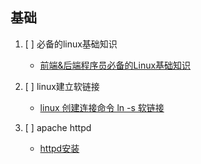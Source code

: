## 基础
1. [ ]  必备的linux基础知识
   - [前端&后端程序员必备的Linux基础知识](https://juejin.im/post/5b3b19856fb9a04fa42f8c71)

2. [ ] linux建立软链接
   - [linux 创建连接命令 ln -s 软链接](https://www.cnblogs.com/kex1n/p/5193826.html)
3. [ ] apache httpd
   - [httpd安装](https://www.cnblogs.com/freeweb/p/5177516.html)